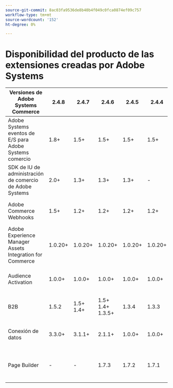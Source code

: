 ```yaml
---
source-git-commit: 8ac03fa9536de8b40b4f049c0fca0874ef09c757
workflow-type: tm+mt
source-wordcount: '152'
ht-degree: 0%

---
```

# Disponibilidad del producto de las extensiones creadas por Adobe Systems


<table style="table-layout:auto">
  <thead>
    <tr>
      <th>Versiones de Adobe Systems Commerce</th>
      <th>2.4.8</th>
      <th>2.4.7</th>
      <th>2.4.6</th>
      <th>2.4.5</th>
      <th>2.4.4</th>
      <th></th>
    </tr>
  </thead>
  <tbody>
      <tr>
          <td>Adobe Systems eventos de E/S para Adobe Systems comercio</td>
          <td>1.8+</td>
          <td>1.5+</td>
          <td>1.5+</td>
          <td>1.5+</td>
          <td>1.5+</td>
          <td>
              <a href="https://developer.adobe.com/commerce/extensibility/events/installation/">Notas de la versión del Compositor</a><br/><a href="https://developer.adobe.com/commerce/extensibility/events/release-notes/">
              </a><br/>
          </td>
      </tr>
      <tr>
          <td>SDK de IU de administración de comercio de Adobe Systems</td>
          <td>2.0+</td>
          <td>1.3+</td>
          <td>1.3+</td>
          <td>1.3+</td>
          <td>-</td>
          <td>
              <a href="https://developer.adobe.com/commerce/extensibility/admin-ui-sdk/installation/">Notas de la versión del Compositor</a><br/><a href="https://developer.adobe.com/commerce/extensibility/admin-ui-sdk/release-notes/">
              </a><br/>
          </td>
      </tr>
      <tr>
          <td>Adobe Commerce Webhooks</td>
          <td>1.5+</td>
          <td>1.2+</td>
          <td>1.2+</td>
          <td>1.2+</td>
          <td>1.2+</td>
          <td>
              <a href="https://developer.adobe.com/commerce/extensibility/webhooks/installation/">Notas de la versión del Compositor</a><br/><a href="https://developer.adobe.com/commerce/extensibility/webhooks/release-notes/">
              </a><br/>
          </td>
      </tr>
      <tr>
          <td>Adobe Experience Manager Assets Integration for Commerce</td>
          <td>1.0.20+</td>
          <td>1.0.20+</td>
          <td>1.0.20+</td>
          <td>1.0.20+</td>
          <td>1.0.20+</td>
          <td>
              <a href="https://experienceleague.adobe.com/es/docs/commerce-admin/content-design/aem-asset-management/getting-started/aem-assets-configure-commerce">Notas de la versión del Compositor</a><br/><a href="https://experienceleague.adobe.com/es/docs/commerce-admin/content-design/aem-asset-management/aem-assets-release-notes">
              </a><br/>
          </td>
      </tr>
      <tr>
          <td>Audience Activation</td>
          <td>1.0.0+</td>
          <td>1.0.0+</td>
          <td>1.0.0+</td>
          <td>1.0.0+</td>
          <td>1.0.0+</td>
          <td>
              <a href="https://commercemarketplace.adobe.com/magento-audiences.html">Notas de la versión de Marketplace</a><br/><a href="https://experienceleague.adobe.com/es/docs/commerce-admin/customers/audience-activation#release-notes">
              </a><br/>
          </td>
      </tr>
      <tr>
          <td>B2B</td>
          <td>1.5.2</td>
          <td>1.5+<br /> 1.4+</td>
          <td>1.5+<br /> 1.4+<br /> 1.3.5+</td>
          <td>1.3.4</td>
          <td>1.3.3</td>
          <td>
              <a href="https://experienceleague.adobe.com/es/docs/commerce-admin/b2b/install">Notas de la versión del Compositor</a><br/><a href="https://experienceleague.adobe.com/es/docs/commerce-admin/b2b/release-notes">
              </a><br/>
          </td>
      </tr>
      <tr>
          <td>Conexión de datos</td>
          <td>3.3.0+</td>
          <td>3.1.1+</td>
          <td>2.1.1+</td>
          <td>1.0.0+</td>
          <td>1.0.0+</td>
          <td>
              <a href="https://commercemarketplace.adobe.com/magento-experience-platform-connector.html">Notas de la versión de Marketplace</a><br/><a href="https://experienceleague.adobe.com/es/docs/commerce/data-connection/release-notes">
              </a><br/>
          </td>
      </tr>
      <tr>
          <td>Page Builder</td>
          <td>-</td>
          <td>-</td>
          <td>1.7.3</td>
          <td>1.7.2</td>
          <td>1.7.1</td>
          <td>
              <a href="https://experienceleague.adobe.com/es/docs/commerce-admin/page-builder/guide-overview"></a><br/><a href="https://experienceleague.adobe.com/es/docs/commerce-admin/page-builder/release-notes">Notas de la versión de Guía del usuario
              </a><br/>
          </td>
      </tr>
  </tbody>
</table>
